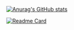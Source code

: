 [![Anurag's GitHub stats](https://github-readme-stats.vercel.app/api?username=n20010&count_private=true&show_icons=true&theme=synthwave)](https://github.com/anuraghazra/github-readme-stats)

[![Readme Card](https://github-readme-stats.vercel.app/api/pin/?username=n20010&repo=scrapy_projects)](https://github.com/anuraghazra/github-readme-stats)
